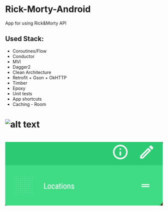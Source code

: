 # Rick-Morty-Android


App for using Rick&Morty API
## Used Stack:
* Coroutines/Flow
* Conductor
* MVI
* Dagger2
* Clean Architecture
* Retrofit + Gson + OkHTTP
* Timber
* Epoxy
* Unit tests
* App shortcuts
* Caching - Room

# ![alt text](https://github.com/uptechteam/Rick-Morty-Android/blob/main/image.jpg)
# ![alt text](https://github.com/PanVova/Rick-Morty-Android/blob/main/photo_2022-06-24_13-10-16.jpg)



